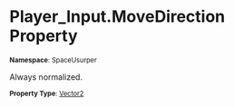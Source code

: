 # Player_Input.MoveDirection Property

<small>**Namespace**: SpaceUsurper</small>

Always normalized.

<small>**Property Type**: [Vector2](https://docs.unity3d.com/ScriptReference/Vector2.html)</small>

